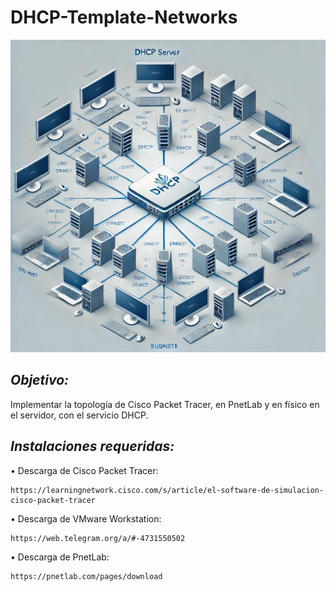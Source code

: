 # DHCP-Template-Networks
<p align="center">
  <img width="800" height="500" src="https://github.com/dg2c4/DHCP-Template-Networks/blob/main/Assets/Network-Topology-Diagram-DHCP-Server%20-Connected-To-Multiple-Network-Devices.webp" alt="Redes">
</p>

## *Objetivo:* 
Implementar la topología de Cisco Packet Tracer, en PnetLab y en físico en el servidor, con el servicio DHCP.

## *Instalaciones requeridas:*
  • Descarga de Cisco Packet Tracer:
  
    https://learningnetwork.cisco.com/s/article/el-software-de-simulacion-cisco-packet-tracer

 • Descarga de VMware Workstation:
    
    https://web.telegram.org/a/#-4731550502

 • Descarga de PnetLab:
 
    https://pnetlab.com/pages/download
